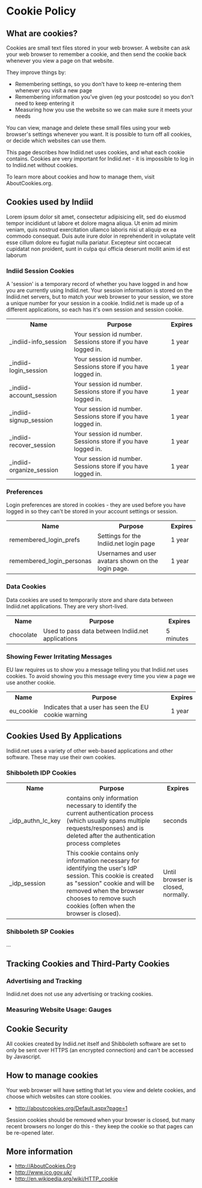 # Cookie Policy

## What are cookies?

Cookies are small text files stored in your web browser. A website can ask your web browser to remember a cookie, and then send the cookie back whenever you view a page on that website. 

They improve things by:

* Remembering settings, so you don’t have to keep re-entering them whenever you visit a new page
* Remembering information you’ve given (eg your postcode) so you don’t need to keep entering it
* Measuring how you use the website so we can make sure it meets your needs

You can view, manage and delete these small files using your web browser's settings whenever you want. It is possible to turn off all cookies, or decide which websites can use them.

This page describes how Indiid.net uses cookies, and what each cookie contains. Cookies are very important for Indiid.net - it is impossible to log in to Indiid.net without cookies.

To learn more about cookies and how to manage them, visit AboutCookies.org. 

## Cookies used by Indiid
Lorem ipsum dolor sit amet, consectetur adipisicing elit, sed do eiusmod tempor incididunt ut labore et dolore magna aliqua. Ut enim ad minim veniam, quis nostrud exercitation ullamco laboris nisi ut aliquip ex ea commodo consequat. Duis aute irure dolor in reprehenderit in voluptate velit esse cillum dolore eu fugiat nulla pariatur. Excepteur sint occaecat cupidatat non proident, sunt in culpa qui officia deserunt mollit anim id est laborum

### Indiid Session Cookies
A 'session' is a temporary record of whether you have logged in and how you are currently using Indiid.net. Your session information is stored on the Indiid.net servers, but to match your web browser to your session, we store a unique number for your session in a cookie. Indiid.net is made up of a different applications, so each has it's own session and session cookie.

<table>
  <tr>
    <th>Name</th>
    <th>Purpose</th>
    <th>Expires</th>
  </tr>
  <tr>
    <td>_indiid-info_session</td>
    <td>Your session id number. Sessions store if you have logged in.</td>
    <td>1 year</td>
  </tr>
  <tr>
    <td>_indiid-login_session</td>
    <td>Your session id number. Sessions store if you have logged in.</td>
    <td>1 year</td>
  </tr>
  <tr>
    <td>_indiid-account_session</td>
    <td>Your session id number. Sessions store if you have logged in.</td>
    <td>1 year</td>
  </tr>
  <tr>
    <td>_indiid-signup_session</td>
    <td>Your session id number. Sessions store if you have logged in.</td>
    <td>1 year</td>
  </tr>
  <tr>
    <td>_indiid-recover_session</td>
    <td>Your session id number. Sessions store if you have logged in.</td>
    <td>1 year</td>
  </tr>
  <tr>
    <td>_indiid-organize_session</td>
    <td>Your session id number. Sessions store if you have logged in.</td>
    <td>1 year</td>
  </tr>
</table>

### Preferences
Login preferences are stored in cookies - they are used before you have logged in so they can't be stored in your account settings or session.

<table>
  <tr>
    <th>Name</th>
    <th>Purpose</th>
    <th>Expires</th>
  </tr>
  <tr>
    <td>remembered_login_prefs</td>
    <td>Settings for the Indiid.net login page</td>
    <td>1 year</td>
  </tr>
  <tr>
    <td>remembered_login_personas</td>
    <td>Usernames and user avatars shown on the login page.</td>
    <td>1 year</td>
  </tr>
</table>

### Data Cookies 
Data cookies are used to temporarily store and share data between Indiid.net applications. They are very short-lived.

<table>
  <tr>
    <th>Name</th>
    <th>Purpose</th>
    <th>Expires</th>
  </tr>
  <tr>
    <td>chocolate</td>
    <td>Used to pass data between Indiid.net applications</td>
    <td>5 minutes</td>
  </tr>
</table>

### Showing Fewer Irritating Messages

EU law requires us to show you a message telling you that Indiid.net uses cookies. To avoid showing you this message every time you view a page we use another cookie.

<table>
  <tr>
    <th>Name</th>
    <th>Purpose</th>
    <th>Expires</th>
  </tr>
  <tr>
    <td>eu_cookie</td>
    <td>Indicates that a user has seen the EU cookie warning</td>
    <td>1 year</td>
  </tr>
</table>

## Cookies Used By Applications

Indiid.net uses a variety of other web-based applications and other software. These may use their own cookies.

### Shibboleth IDP Cookies

<table>
  <tr>
    <th>Name</th>
    <th>Purpose</th>
    <th>Expires</th>
  </tr>
  <tr>
    <td>_idp_authn_lc_key</td>
    <td>contains only information necessary to identify the current authentication process (which usually spans multiple requests/responses) and is deleted after the authentication process completes</td>
    <td>seconds</td>
  </tr>
  <tr>
    <td>_idp_session</td>
    <td>This cookie contains only information necessary for identifying the user's IdP session. This cookie is created as "session" cookie and will be removed when the browser chooses to remove such cookies (often when the browser is closed).</td>
    <td>Until browser is closed, normally.</td>
  </tr>
</table>

### Shibboleth SP Cookies

...

## Tracking Cookies and Third-Party Cookies

### Advertising and Tracking

Indiid.net does not use any advertising or tracking cookies.

### Measuring Website Usage: Gauges


## Cookie Security
All cookies created by Indiid.net itself and Shibboleth software are set to only be sent over HTTPS (an encrypted connection) and can't be accessed by Javascript. 

## How to manage cookies
Your web browser will have setting that let you view and delete cookies, and choose which websites can store cookies.

* http://aboutcookies.org/Default.aspx?page=1

Session cookies should be removed when your browser is closed, but many recent browsers no longer do this - they keep the cookie so that pages can be re-opened later.

## More information

* http://AboutCookies.Org
* http://www.ico.gov.uk/
* http://en.wikipedia.org/wiki/HTTP_cookie